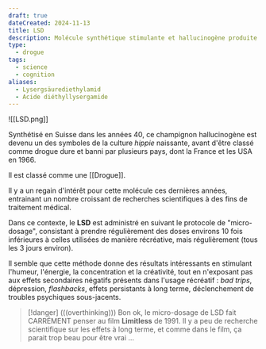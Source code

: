 ```yaml
---
draft: true
dateCreated: 2024-11-13
title: LSD
description: Molécule synthétique stimulante et hallucinogène produite à partir de l'ergot de seigle.
type:
  - drogue
tags:
  - science
  - cognition
aliases:
  - Lysergsäurediethylamid
  - Acide diéthyllysergamide
---
```

![[LSD.png]]

Synthétisé en Suisse dans les années 40, ce champignon hallucinogène est devenu un des symboles de la culture *hippie* naissante, avant d'être classé comme drogue dure et banni par plusieurs pays, dont la France et les USA en 1966. 

Il est classé comme une [[Drogue]]. 

Il y a un regain d'intérêt pour cette molécule ces dernières années, entrainant un nombre croissant de recherches scientifiques à des fins de traitement médical. 

Dans ce contexte, le **LSD** est administré en suivant le protocole de "micro-dosage", consistant à prendre régulièrement des doses environs 10 fois inférieures à celles utilisées de manière récréative, mais régulièrement (tous les 3 jours environ). 

Il semble que cette méthode donne des résultats intéressants en stimulant l'humeur, l'énergie, la concentration et la créativité, tout en n'exposant pas aux effets secondaires négatifs présents dans l'usage récréatif : *bad trips*, dépression, *flashbacks*, effets persistants à long terme, déclenchement de troubles psychiques sous-jacents. 

> [!danger] (((overthinking)))
> Bon ok, le micro-dosage de LSD fait CARRÉMENT penser au film **Limitless** de 1991. Il y a peu de recherche scientifique sur les effets à long terme, et comme dans le film, ça parait trop beau pour être vrai ...


